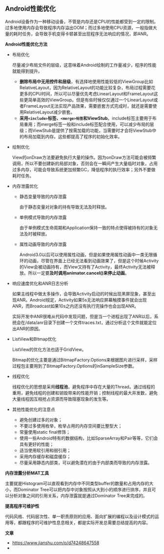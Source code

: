 ## Android性能优化

Android设备作为一种移动设备，不管是内存还是CPU的性能都受到一定的限制。过多地使用内存会导致程序内存溢出OOM；而过多地使用CPU资源，一般指做大量的耗时任务，会导致手机变得卡顿甚至出现程序无法响应的情况，即ANR。



**Android性能优化方法**

+ 布局优化

  尽量减少布局文件的层级，这意味着Android绘制的工作量减少，程序的性能就能得到提升。

  +  **删除布局中无用控件和层级**，有选择地使用性能较低的ViewGroup比如RelativeLayout，因为RelativeLayout的功能比较复杂，布局过程需要花更多的CPU时间，所以可以尽量优先考虑LinearLayout和FrameLayout这些更简单高效的ViewGroup。但是有些时候仅仅通过一个LinearLayout或者FrameLayout无法实现产品效果，需要嵌套方式完成时，就还是需要使用RelativeLayout减少嵌套。
  + **采用`<include>`标签、`<merge>标签`和ViewStub**。include标签主要用于布局重用；而merge标签一般和include标签配合使用，可以减少布局的层级；而ViewStub是提供了按需加载的功能，当需要时才会将ViewStub中的布局加载到内存。这些都提高了程序的初始化效率。

+ 绘制优化

  View的onDraw方法要避免执行大量的操作。因为onDraw方法可能会被频繁调用，所以不要创建新的局部对象，否则会在一瞬间产生大量临时对象，占用过多内存，可能会导致系统更加频繁GC，降低程序的执行效率；另外不要做耗时任务。

+ 内存泄露优化

  + 静态变量导致的内存泄露

    由于静态变量对对象的持有导致无法及时释放。

  + 单例模式导致的内存泄露

    由于单例模式生命周期和Application保持一致的特点使得被持有的对象无法及时被释放。

  + 属性动画导致的内存泄露

    Android3.0以后可以使用属性动画，但是如果使用属性动画中一类无限循环的动画，尽管在界面上已经无法看到动画效果了，但是这个时候Activity的View会被动画持有，而View又持有了Activity，最终Activity无法被释放。所以一定要**及时调用animator.cancel()来停止动画**。

+ 响应速度优化和ANR日志分析

  如果主线程中做太多操作，会导致Activity启动的时候出现黑屏现象，甚至出现ANR。Android规定，Activity如果5s无法响应屏幕触摸事件就会出现ANR，而Broadcast如果10s之内还没有执行完操作也会出现ANR。

  实际开发中ANR很难从代码中发现问题，但是当一个进程出现了ANR以后，系统会在/data/anr目录下创建一个文件traces.txt，通过分析这个文件就能定位出ANR的原因。

+ ListView和BItmap优化

  ListView的优化方法也适于GridView。

  Bitmap的优化主要是通过BitmapFactory.Options来根据图片进行采样，采样过程包主要用到了BitmapFactory.Options的inSampleSize参数。

+ 线程优化

  线程优化的思想是采用**线程池**，避免程序中存在大量的Thread。通过线程的重用，避免线程的创建和销毁带来的性能开销；控制线程的最大并发数，避免大量线程因互相抢占资源而导致阻塞现象的发生等。

+ 其他性能优化的注意点

  + 避免创建过多的对象；
  + 不要过多使用枚举，枚举占用的内存空间要比整型大；
  + 常量使用static final修饰；
  + 使用一些Android特有的数据结构，比如SparseArray和Pair等等，它们会具有更好的性能；
  + 适当使用软引用和弱引用；
  + 采用内存缓存和磁盘缓存；
  + 尽量采用静态内部类，可以避免潜在的由于内部类而导致的内存泄露。



**内存泄露分析MAT工具**

主要就是Histogram可以直观看到内存中不同类型buffer的数量和占用内存的大小，而Dominator Tree可以把内存中对象按照从大到小的顺序进行排序，并且可以分析对象之间的引用关系，内存泄露就是通过Dominator Tree来完成的。



**提高程序可维护性**

代码风格、代码层次性、单一职责原则的应用、面向扩展的编程以及设计模式的运用等，都跟程序的可维护性息息相关，都是实际开发总需要总结提高的内容。



**文章**

+ https://www.jianshu.com/p/d74248647558
+ 